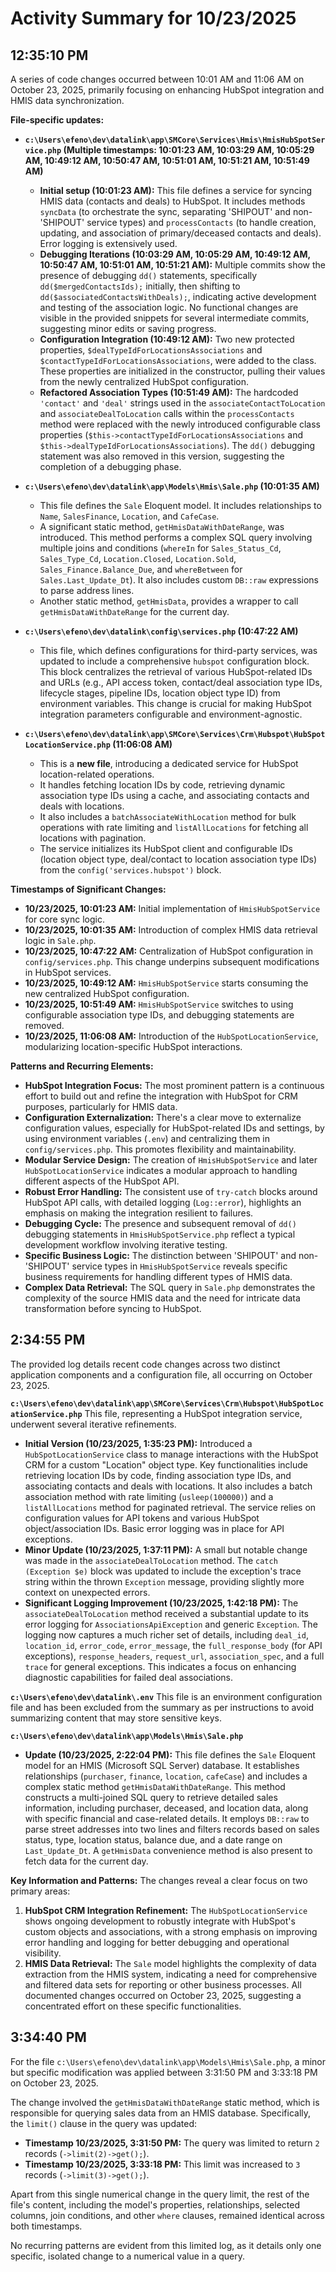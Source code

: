 # Activity Summary for 10/23/2025

## 12:35:10 PM
A series of code changes occurred between 10:01 AM and 11:06 AM on October 23, 2025, primarily focusing on enhancing HubSpot integration and HMIS data synchronization.

**File-specific updates:**

*   **`c:\Users\efeno\dev\datalink\app\SMCore\Services\Hmis\HmisHubSpotService.php` (Multiple timestamps: 10:01:23 AM, 10:03:29 AM, 10:05:29 AM, 10:49:12 AM, 10:50:47 AM, 10:51:01 AM, 10:51:21 AM, 10:51:49 AM)**
    *   **Initial setup (10:01:23 AM):** This file defines a service for syncing HMIS data (contacts and deals) to HubSpot. It includes methods `syncData` (to orchestrate the sync, separating 'SHIPOUT' and non-'SHIPOUT' service types) and `processContacts` (to handle creation, updating, and association of primary/deceased contacts and deals). Error logging is extensively used.
    *   **Debugging Iterations (10:03:29 AM, 10:05:29 AM, 10:49:12 AM, 10:50:47 AM, 10:51:01 AM, 10:51:21 AM):** Multiple commits show the presence of debugging `dd()` statements, specifically `dd($mergedContactsIds);` initially, then shifting to `dd($associatedContactsWithDeals);`, indicating active development and testing of the association logic. No functional changes are visible in the provided snippets for several intermediate commits, suggesting minor edits or saving progress.
    *   **Configuration Integration (10:49:12 AM):** Two new protected properties, `$dealTypeIdForLocationsAssociations` and `$contactTypeIdForLocationsAssociations`, were added to the class. These properties are initialized in the constructor, pulling their values from the newly centralized HubSpot configuration.
    *   **Refactored Association Types (10:51:49 AM):** The hardcoded `'contact'` and `'deal'` strings used in the `associateContactToLocation` and `associateDealToLocation` calls within the `processContacts` method were replaced with the newly introduced configurable class properties (`$this->contactTypeIdForLocationsAssociations` and `$this->dealTypeIdForLocationsAssociations`). The `dd()` debugging statement was also removed in this version, suggesting the completion of a debugging phase.

*   **`c:\Users\efeno\dev\datalink\app\Models\Hmis\Sale.php` (10:01:35 AM)**
    *   This file defines the `Sale` Eloquent model. It includes relationships to `Name`, `SalesFinance`, `Location`, and `CafeCase`.
    *   A significant static method, `getHmisDataWithDateRange`, was introduced. This method performs a complex SQL query involving multiple joins and conditions (`whereIn` for `Sales_Status_Cd`, `Sales_Type_Cd`, `Location.Closed`, `Location.Sold`, `Sales_Finance.Balance_Due`, and `whereBetween` for `Sales.Last_Update_Dt`). It also includes custom `DB::raw` expressions to parse address lines.
    *   Another static method, `getHmisData`, provides a wrapper to call `getHmisDataWithDateRange` for the current day.

*   **`c:\Users\efeno\dev\datalink\config\services.php` (10:47:22 AM)**
    *   This file, which defines configurations for third-party services, was updated to include a comprehensive `hubspot` configuration block. This block centralizes the retrieval of various HubSpot-related IDs and URLs (e.g., API access token, contact/deal association type IDs, lifecycle stages, pipeline IDs, location object type ID) from environment variables. This change is crucial for making HubSpot integration parameters configurable and environment-agnostic.

*   **`c:\Users\efeno\dev\datalink\app\SMCore\Services\Crm\Hubspot\HubSpotLocationService.php` (11:06:08 AM)**
    *   This is a **new file**, introducing a dedicated service for HubSpot location-related operations.
    *   It handles fetching location IDs by code, retrieving dynamic association type IDs using a cache, and associating contacts and deals with locations.
    *   It also includes a `batchAssociateWithLocation` method for bulk operations with rate limiting and `listAllLocations` for fetching all locations with pagination.
    *   The service initializes its HubSpot client and configurable IDs (location object type, deal/contact to location association type IDs) from the `config('services.hubspot')` block.

**Timestamps of Significant Changes:**

*   **10/23/2025, 10:01:23 AM:** Initial implementation of `HmisHubSpotService` for core sync logic.
*   **10/23/2025, 10:01:35 AM:** Introduction of complex HMIS data retrieval logic in `Sale.php`.
*   **10/23/2025, 10:47:22 AM:** Centralization of HubSpot configuration in `config/services.php`. This change underpins subsequent modifications in HubSpot services.
*   **10/23/2025, 10:49:12 AM:** `HmisHubSpotService` starts consuming the new centralized HubSpot configuration.
*   **10/23/2025, 10:51:49 AM:** `HmisHubSpotService` switches to using configurable association type IDs, and debugging statements are removed.
*   **10/23/2025, 11:06:08 AM:** Introduction of the `HubSpotLocationService`, modularizing location-specific HubSpot interactions.

**Patterns and Recurring Elements:**

*   **HubSpot Integration Focus:** The most prominent pattern is a continuous effort to build out and refine the integration with HubSpot for CRM purposes, particularly for HMIS data.
*   **Configuration Externalization:** There's a clear move to externalize configuration values, especially for HubSpot-related IDs and settings, by using environment variables (`.env`) and centralizing them in `config/services.php`. This promotes flexibility and maintainability.
*   **Modular Service Design:** The creation of `HmisHubSpotService` and later `HubSpotLocationService` indicates a modular approach to handling different aspects of the HubSpot API.
*   **Robust Error Handling:** The consistent use of `try-catch` blocks around HubSpot API calls, with detailed logging (`Log::error`), highlights an emphasis on making the integration resilient to failures.
*   **Debugging Cycle:** The presence and subsequent removal of `dd()` debugging statements in `HmisHubSpotService.php` reflect a typical development workflow involving iterative testing.
*   **Specific Business Logic:** The distinction between 'SHIPOUT' and non-'SHIPOUT' service types in `HmisHubSpotService` reveals specific business requirements for handling different types of HMIS data.
*   **Complex Data Retrieval:** The SQL query in `Sale.php` demonstrates the complexity of the source HMIS data and the need for intricate data transformation before syncing to HubSpot.

## 2:34:55 PM
The provided log details recent code changes across two distinct application components and a configuration file, all occurring on October 23, 2025.

**`c:\Users\efeno\dev\datalink\app\SMCore\Services\Crm\Hubspot\HubSpotLocationService.php`**
This file, representing a HubSpot integration service, underwent several iterative refinements.
*   **Initial Version (10/23/2025, 1:35:23 PM):** Introduced a `HubSpotLocationService` class to manage interactions with the HubSpot CRM for a custom "Location" object type. Key functionalities include retrieving location IDs by code, finding association type IDs, and associating contacts and deals with locations. It also includes a batch association method with rate limiting (`usleep(100000)`) and a `listAllLocations` method for paginated retrieval. The service relies on configuration values for API tokens and various HubSpot object/association IDs. Basic error logging was in place for API exceptions.
*   **Minor Update (10/23/2025, 1:37:11 PM):** A small but notable change was made in the `associateDealToLocation` method. The `catch (Exception $e)` block was updated to include the exception's trace string within the thrown `Exception` message, providing slightly more context on unexpected errors.
*   **Significant Logging Improvement (10/23/2025, 1:42:18 PM):** The `associateDealToLocation` method received a substantial update to its error logging for `AssociationsApiException` and generic `Exception`. The logging now captures a much richer set of details, including `deal_id`, `location_id`, `error_code`, `error_message`, the `full_response_body` (for API exceptions), `response_headers`, `request_url`, `association_spec`, and a full `trace` for general exceptions. This indicates a focus on enhancing diagnostic capabilities for failed deal associations.

**`c:\Users\efeno\dev\datalink\.env`**
This file is an environment configuration file and has been excluded from the summary as per instructions to avoid summarizing content that may store sensitive keys.

**`c:\Users\efeno\dev\datalink\app\Models\Hmis\Sale.php`**
*   **Update (10/23/2025, 2:22:04 PM):** This file defines the `Sale` Eloquent model for an HMIS (Microsoft SQL Server) database. It establishes relationships (`purchaser`, `finance`, `location`, `cafeCase`) and includes a complex static method `getHmisDataWithDateRange`. This method constructs a multi-joined SQL query to retrieve detailed sales information, including purchaser, deceased, and location data, along with specific financial and case-related details. It employs `DB::raw` to parse street addresses into two lines and filters records based on sales status, type, location status, balance due, and a date range on `Last_Update_Dt`. A `getHmisData` convenience method is also present to fetch data for the current day.

**Key Information and Patterns:**
The changes reveal a clear focus on two primary areas:
1.  **HubSpot CRM Integration Refinement:** The `HubSpotLocationService` shows ongoing development to robustly integrate with HubSpot's custom objects and associations, with a strong emphasis on improving error handling and logging for better debugging and operational visibility.
2.  **HMIS Data Retrieval:** The `Sale` model highlights the complexity of data extraction from the HMIS system, indicating a need for comprehensive and filtered data sets for reporting or other business processes.
All documented changes occurred on October 23, 2025, suggesting a concentrated effort on these specific functionalities.

## 3:34:40 PM
For the file `c:\Users\efeno\dev\datalink\app\Models\Hmis\Sale.php`, a minor but specific modification was applied between 3:31:50 PM and 3:33:18 PM on October 23, 2025.

The change involved the `getHmisDataWithDateRange` static method, which is responsible for querying sales data from an HMIS database. Specifically, the `limit()` clause in the query was updated:

*   **Timestamp 10/23/2025, 3:31:50 PM:** The query was limited to return `2` records (`->limit(2)->get();`).
*   **Timestamp 10/23/2025, 3:33:18 PM:** This limit was increased to `3` records (`->limit(3)->get();`).

Apart from this single numerical change in the query limit, the rest of the file's content, including the model's properties, relationships, selected columns, join conditions, and other `where` clauses, remained identical across both timestamps.

No recurring patterns are evident from this limited log, as it details only one specific, isolated change to a numerical value in a query.